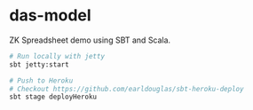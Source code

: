 # das-model

ZK Spreadsheet demo using SBT and Scala. 

```sh
# Run locally with jetty
sbt jetty:start
```

```sh
# Push to Heroku
# Checkout https://github.com/earldouglas/sbt-heroku-deploy
sbt stage deployHeroku
```
